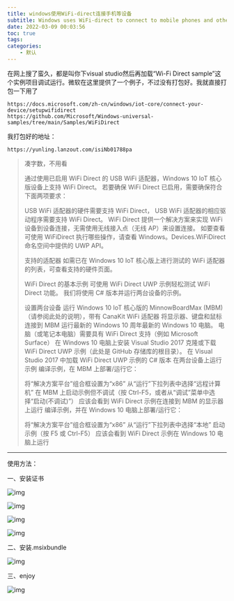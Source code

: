 ```yaml
---
title: windows使用WiFi-direct连接手机等设备
subtitle: Windows uses WiFi-direct to connect to mobile phones and other devices
date: 2022-03-09 00:03:56
toc: true
tags: 
categories: 
    - 默认
---
```



 在网上搜了蛮久，都是叫你下visual studio然后再加载“Wi-Fi Direct sample”这个实例项目调试运行。微软在这里提供了一个例子，不过没有打包好。我就直接打包一下用了

```
https://docs.microsoft.com/zh-cn/windows/iot-core/connect-your-device/setupwifidirect
https://github.com/Microsoft/Windows-universal-samples/tree/main/Samples/WiFiDirect
```



 我打包好的地址：

```
https://yunling.lanzout.com/isiNb01788pa
```



>  凑字数，不用看
>
>  通过使用已启用 WiFi Direct 的 USB WiFi 适配器，Windows 10 IoT 核心版设备上支持 WiFi Direct。 若要确保 WiFi Direct 已启用，需要确保符合下面两项要求：
>
>  USB WiFi 适配器的硬件需要支持 WiFi Direct，
>  USB WiFi 适配器的相应驱动程序需要支持 WiFi Direct。
>  WiFi Direct 提供一个解决方案来实现 WiFi 设备到设备连接，无需使用无线接入点（无线 AP）来设置连接。 如要查看可使用 WiFiDirect 执行哪些操作，请查看 Windows。Devices.WiFiDirect 命名空间中提供的 UWP API。
>
>  支持的适配器
>  如需已在 Windows 10 IoT 核心版上进行测试的 WiFi 适配器的列表，可查看支持的硬件页面。
>
>  WiFi Direct 的基本示例
>  可使用 WiFi Direct UWP 示例轻松测试 WiFi Direct 功能。 我们将使用 C# 版本并运行两台设备的示例。
>
>  设置两台设备
>  运行 Windows 10 IoT 核心版的 MinnowBoardMax (MBM)（请参阅此处的说明），带有 CanaKit WiFi 适配器
>  将显示器、键盘和鼠标连接到 MBM
>  运行最新的 Windows 10 周年最新的 Windows 10 电脑。 电脑（或笔记本电脑）需要具有 WiFi Direct 支持（例如 Microsoft Surface）
>  在 Windows 10 电脑上安装 Visual Studio 2017
>  克隆或下载 WiFi Direct UWP 示例（此处是 GitHub 存储库的根目录）。
>  在 Visual Studio 2017 中加载 WiFi Direct UWP 示例的 C# 版本
>  在两台设备上运行示例
>  编译示例，在 MBM 上部署/运行它：
>
>  将“解决方案平台”组合框设置为“x86”
>  从“运行”下拉列表中选择“远程计算机”
>  在 MBM 上启动示例但不调试（按 Ctrl-F5，或者从“调试”菜单中选择“启动(不调试)”）
>  应该会看到 WiFi Direct 示例在连接到 MBM 的显示器上运行
>  编译示例，并在 Windows 10 电脑上部署/运行它：
>
>  将“解决方案平台”组合框设置为“x86”
>  从“运行”下拉列表中选择“本地”
>  启动示例（按 F5 或 Ctrl-F5）
>  应该会看到 WiFi Direct 示例在 Windows 10 电脑上运行

------

 使用方法：

一、安装证书

![img](https://raw.githubusercontent.com/james-curtis/james-curtis.github.io/main/static/images/fbcf9e8fd26e4fcf8c6eeb53aa379751.png)

 ![img](https://raw.githubusercontent.com/james-curtis/james-curtis.github.io/main/static/images/941f29f3e0d3428e89bc60962ee66af1.png)



![img](https://raw.githubusercontent.com/james-curtis/james-curtis.github.io/main/static/images/c0547c790b554a8a998a9bf415cf0383.png)

![img](https://raw.githubusercontent.com/james-curtis/james-curtis.github.io/main/static/images/b613d304b85445e4bd14cf400a0e705a.png)

 二、安装.msixbundle

![img](https://raw.githubusercontent.com/james-curtis/james-curtis.github.io/main/static/images/d49cccc7a5d14fe8be3cf2cf238a073a.png)

 三、enjoy

![img](https://raw.githubusercontent.com/james-curtis/james-curtis.github.io/main/static/images/0ce46f9f23364b92bb1384bf9a4c717f.png)